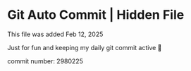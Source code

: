 # Git Auto Commit | Hidden File

This file was added Feb 12, 2025

Just for fun and keeping my daily git commit active 🤪

commit number: 2980225
